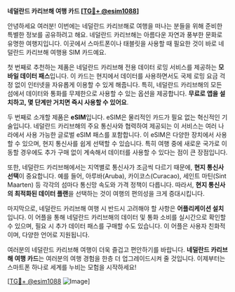 **네덜란드 카리브해 여행 카드 [[TG💪+ @esim1088](https://t.me/s/esim1088)]**

안녕하세요 여러분! 이번에는 네덜란드 카리브해로 여행을 떠나는 분들을 위해 준비한 특별한 정보를 공유하려고 해요. 네덜란드 카리브해는 아름다운 자연과 풍부한 문화로 유명한 여행지입니다. 이곳에서 스마트폰이나 태블릿을 사용할 때 필요한 것이 바로 네덜란드 카리브해 여행용 SIM 카드예요.

첫 번째로 추천하는 제품은 네덜란드 카리브해 전용 데이터 로밍 서비스를 제공하는 **모바일 데이터 패스**입니다. 이 카드는 현지에서 데이터를 사용하면서도 국제 로밍 요금 걱정 없이 인터넷을 자유롭게 이용할 수 있게 해줍니다. 특히, 네덜란드 카리브해의 모든 섬에서 데이터와 통화를 무제한으로 사용할 수 있는 옵션을 제공합니다. **무료로 앱을 설치하고, 몇 단계만 거치면 즉시 사용할 수 있어요**.

두 번째로 소개할 제품은 **eSIM**입니다. eSIM은 물리적인 카드가 필요 없는 혁신적인 기술입니다. 네덜란드 카리브해의 주요 통신사와 협력하여 제공되는 이 서비스는 여러 나라에서 사용 가능한 글로벌 eSIM 패스를 포함합니다. 이 eSIM은 다양한 장치에서 사용할 수 있으며, 현지 통신사를 쉽게 선택할 수 있습니다. 특히 여행 중에 새로운 국가로 이동할 경우에도 추가 구매 없이 계속해서 데이터를 사용할 수 있다는 점이 큰 장점입니다.

또한, 네덜란드 카리브해에서는 지역별로 통신사가 조금씩 다르기 때문에, **현지 통신사 선택**이 중요합니다. 예를 들어, 아루바(Aruba), 카이코스(Curacao), 세인트 마틴(Sint Maarten) 등 각각의 섬마다 통신망 속도와 가격 정책이 다릅니다. 따라서, **현지 통신사의 최적화된 데이터 플랜**을 선택하는 것이 여행의 편의성을 크게 증대시킵니다.

마지막으로, 네덜란드 카리브해 여행 시 반드시 고려해야 할 사항은 **어플리케이션 설치**입니다. 이 어플을 통해 네덜란드 카리브해의 데이터 및 통화 소비를 실시간으로 확인할 수 있으며, 필요 시 추가 데이터 패스를 구매할 수도 있습니다. 이 어플은 사용자 친화적이며, 다양한 언어로 지원됩니다.

여러분의 네덜란드 카리브해 여행이 더욱 즐겁고 편안하기를 바랍니다. **네덜란드 카리브해 여행 카드**는 여러분의 여행 경험을 한층 더 업그레이드시켜 줄 것입니다. 이제부터는 스마트폰 하나로 세계를 누비는 모험을 시작하세요!

[[TG💪+ @esim1088](https://t.me/s/esim1088) ![Image](https://i.postimg.cc/Y0z9fWf4/image.png)]